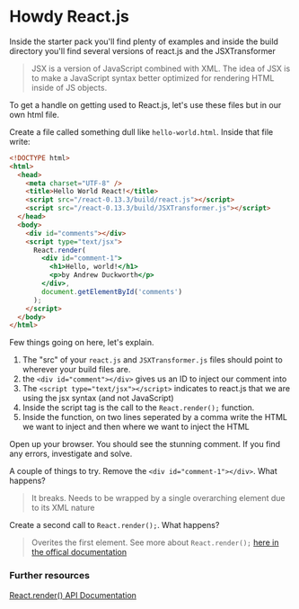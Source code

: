 # Howdy React.js

Inside the starter pack you'll find plenty of examples and inside the build directory you'll find several versions of react.js and the JSXTransformer

> JSX is a version of JavaScript combined with XML. The idea of JSX is to make a JavaScript syntax better optimized for rendering HTML inside of JS objects.

To get a handle on getting used to React.js, let's use these files but in our own html file.

Create a file called something dull like ```hello-world.html```. Inside that file write:

```html
<!DOCTYPE html>
<html>
  <head>
    <meta charset="UTF-8" />
    <title>Hello World React!</title>
    <script src="/react-0.13.3/build/react.js"></script>
    <script src="/react-0.13.3/build/JSXTransformer.js"></script>
  </head>
  <body>
    <div id="comments"></div>
    <script type="text/jsx">
      React.render(
        <div id="comment-1">
          <h1>Hello, world!</h1>
          <p>by Andrew Duckworth</p>
        </div>,
        document.getElementById('comments')
      );
    </script>
  </body>
</html>
```

Few things going on here, let's explain.

1. The "src" of your ```react.js``` and ```JSXTransformer.js``` files should point to wherever your build files are.
2. the ```<div id="comment"></div>``` gives us an ID to inject our comment into
3. The ```<script type="text/jsx"></script>``` indicates to react.js that we are using the jsx syntax (and not JavaScript)
4. Inside the script tag is the call to the ```React.render();``` function.
5. Inside the function, on two lines seperated by a comma write the HTML we want to inject and then where we want to inject the HTML

Open up your browser. You should see the stunning comment. If you find any errors, investigate and solve.

A couple of things to try. Remove the ```<div id="comment-1"></div>```. What happens?

> It breaks. Needs to be wrapped by a single overarching element due to its XML nature

Create a second call to ```React.render();```. What happens?

> Overites the first element. See more about ```React.render();``` [here in the offical documentation](http://facebook.github.io/react/docs/top-level-api.html#react.render)

### Further resources

[React.render() API Documentation](http://facebook.github.io/react/docs/top-level-api.html#react.render) 